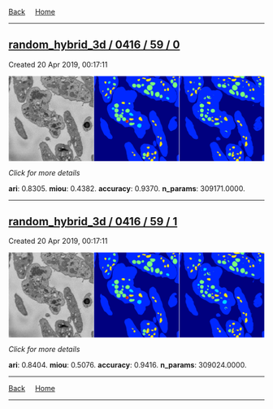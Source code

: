 
[Back](..)&nbsp;&nbsp;&nbsp;&nbsp;&nbsp;[Home](https://leapmanlab.github.io/snapshots)

---

<div class="summary"><a href="0"><h2>random_hybrid_3d / 0416 / 59 / 0</h2></a><p>Created 20 Apr 2019, 00:17:11
</p><a href="0"><img src="0/media/summary.png" align="center"></a><p>
<i>Click for more details</i>
</p></div>

**ari**: 0.8305. **miou**: 0.4382. **accuracy**: 0.9370. **n_params**: 309171.0000. 

---

<div class="summary"><a href="1"><h2>random_hybrid_3d / 0416 / 59 / 1</h2></a><p>Created 20 Apr 2019, 00:17:11
</p><a href="1"><img src="1/media/summary.png" align="center"></a><p>
<i>Click for more details</i>
</p></div>

**ari**: 0.8404. **miou**: 0.5076. **accuracy**: 0.9416. **n_params**: 309024.0000. 

---

[Back](..)&nbsp;&nbsp;&nbsp;&nbsp;&nbsp;[Home](https://leapmanlab.github.io/snapshots)

---